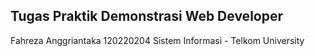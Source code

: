 ## Tugas Praktik Demonstrasi Web Developer
Fahreza Anggriantaka
120220204
Sistem Informasi - Telkom University
